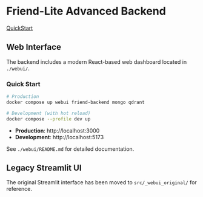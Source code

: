 # Friend-Lite Advanced Backend

[QuickStart](https://github.com/AnkushMalaker/friend-lite/blob/main/backends/advanced-backend/Docs/quickstart.md)

## Web Interface

The backend includes a modern React-based web dashboard located in `./webui/`. 

### Quick Start
```bash
# Production
docker compose up webui friend-backend mongo qdrant

# Development (with hot reload)
docker compose --profile dev up
```

- **Production**: http://localhost:3000
- **Development**: http://localhost:5173

See `./webui/README.md` for detailed documentation.

## Legacy Streamlit UI

The original Streamlit interface has been moved to `src/_webui_original/` for reference.

